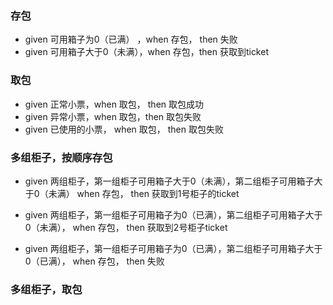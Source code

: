 ### 存包
- given 可用箱子为0（已满） ，when 存包， then 失败
- given 可用箱子大于0（未满），when 存包，then 获取到ticket

### 取包
- given 正常小票，when 取包， then 取包成功
- given 异常小票，when 取包，then 取包失败
- given 已使用的小票， when 取包， then 取包失败

### 多组柜子，按顺序存包
- given 两组柜子，第一组柜子可用箱子大于0（未满），第二组柜子可用箱子大于0（未满）
  when 存包， then 获取到1号柜子的ticket
  
- given 两组柜子，第一组柜子可用箱子为0（已满），第二组柜子可用箱子大于0（未满），
  when 存包， then 获取到2号柜子ticket
  
- given 两组柜子，第一组柜子可用箱子为0（已满），第二组柜子可用箱子大于0（已满），
  when 存包， then 失败

### 多组柜子，取包 


